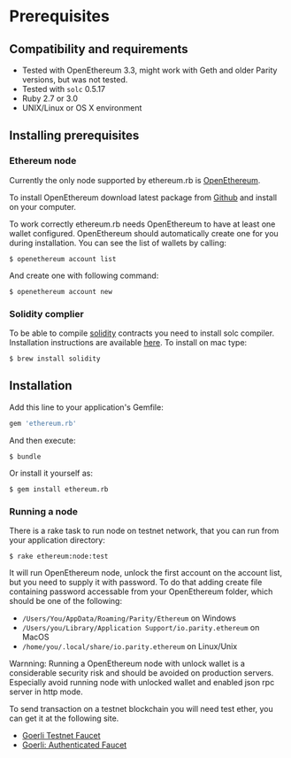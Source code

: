 # Prerequisites

## Compatibility and requirements

* Tested with OpenEthereum 3.3, might work with Geth and older Parity versions, but was not tested.
* Tested with `solc` 0.5.17
* Ruby 2.7 or 3.0
* UNIX/Linux or OS X environment

## Installing prerequisites

### Ethereum node

Currently the only node supported by ethereum.rb is [OpenEthereum](https://github.com/openethereum/openethereum).

To install OpenEthereum download latest package from [Github](https://github.com/openethereum/openethereum/releases) and install on your computer.

To work correctly ethereum.rb needs OpenEthereum to have at least one wallet configured. OpenEthereum should automatically create one for you during installation.
You can see the list of wallets by calling:

    $ openethereum account list

And create one with following command:

    $ openethereum account new

### Solidity complier

To be able to compile [solidity](https://github.com/ethereum/solidity) contracts you need to install solc compiler. Installation instructions are available [here](http://solidity.readthedocs.io/en/latest/installing-solidity.html).
To install on mac type:

    $ brew install solidity

## Installation

Add this line to your application's Gemfile:

```ruby
gem 'ethereum.rb'
```

And then execute:

    $ bundle

Or install it yourself as:

    $ gem install ethereum.rb

### Running a node

There is a rake task to run node on testnet network, that you can run from your application directory:

    $ rake ethereum:node:test

It will run OpenEthereum node, unlock the first account on the account list, but you need to supply it with password.
To do that adding create file containing password accessable from your OpenEthereum folder, which should be one of the following:
 * `/Users/You/AppData/Roaming/Parity/Ethereum` on Windows
 * `/Users/you/Library/Application Support/io.parity.ethereum` on MacOS
 * `/home/you/.local/share/io.parity.ethereum` on Linux/Unix

Warnning: Running a OpenEthereum node with unlock wallet is a considerable security risk and should be avoided on production servers. Especially avoid running node with unlocked wallet and enabled json rpc server in http mode.

To send transaction on a testnet blockchain you will need test ether, you can get it at the following site.

* [Goerli Testnet Faucet](https://goerli-faucet.slock.it/)
* [Goerli: Authenticated Faucet](https://faucet.goerli.mudit.blog/)
